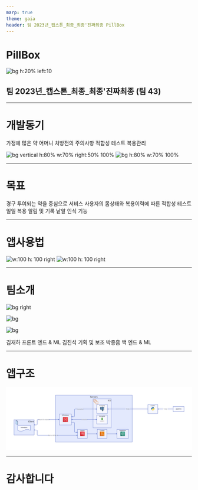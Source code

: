 ```yaml
---
marp: true
theme: gaia
header: 팀 2023년_캡스톤_최종_최종'진짜최종 PillBox
---
```

<!-- _header: "" -->

<!-- _footer: 박종흠 김재하 김진석  -->

# PillBox

![bg h:20% left:10](https://github.com/kookmin-sw/capstone-2023-43/blob/main/docs/images/PillBox%20icon.jpg?raw=true)

## 팀 2023년_캡스톤_최종_최종'진짜최종 (팀 43)

___

# 개발동기

가정에 많은 약
어머니 처방전의 주의사항
적합성 테스트
복용관리

![bg vertical h:80% w:70% right:50% 100%](https://github.com/kookmin-sw/capstone-2023-43/blob/main/docs/images/%EC%95%BD%EB%B4%89%ED%88%AC.jpg?raw=true)
![bg h:80% w:70% 100% ](https://github.com/kookmin-sw/capstone-2023-43/blob/main/docs/images/%EC%95%BD%EB%B0%95%EC%8A%A4.jpg?raw=true)
___

# 목표

경구 투여되는 약을 중심으로 서비스
사용자의 몸상태와 복용이력에 따른 적합성 테스트
일일 복용 알림 및 기록
낱알 인식 기능
___

# 앱사용법

<!-- 이미지를 한줄로 나열 하면 화면에서도 한줄로 나온다  -->
<!-- 이미지 개행하면 세로로 배열된다 -->

![w:100 h: 100 right](https://github.com/kookmin-sw/capstone-2023-43/blob/main/docs/images/%EB%B0%95%EC%A2%85%ED%9D%A0%EC%82%AC%EC%A7%84.jpg?raw=true)  ![w:100 h: 100 right](https://raw.githubusercontent.com/kookmin-sw/capstone-2023-43/main/docs/images/%EA%B9%80%EC%9E%AC%ED%95%98%EC%82%AC%EC%A7%84.jpg)

___

# 팀소개

![bg right](https://github.com/kookmin-sw/capstone-2023-43/blob/main/docs/images/%EA%B9%80%EC%9E%AC%ED%95%98%EC%82%AC%EC%A7%84.jpg?raw=true)

![bg](https://github.com/kookmin-sw/capstone-2023-43/blob/main/docs/images/%EA%B9%80%EC%A7%84%EC%84%9D%EC%82%AC%EC%A7%84.jpg?raw=true)

![bg](https://github.com/kookmin-sw/capstone-2023-43/blob/main/docs/images/%EB%B0%95%EC%A2%85%ED%9D%A0%EC%82%AC%EC%A7%84.jpg?raw=true)

김재하 프론트 엔드 & ML
김진석 기획 및 보조
박종흠 백 엔드 & ML
___

<!-- _backgroundColor: white -->

# 앱구조

![bg w:100%](../images/ServerAndClientDiagram.svg)

<!-- 서버리스 하게 작업을 진행 -->
<!-- 이후 얄약 낱알 인식 기능 추가 예정-->
<!-- 약학정보원 제공 공공데이터 약에 대한 정보 DB 삽입-->
<!-- 크롤러 작업도 함-->
___

<!-- _class: lead-->
# 감사합니다
